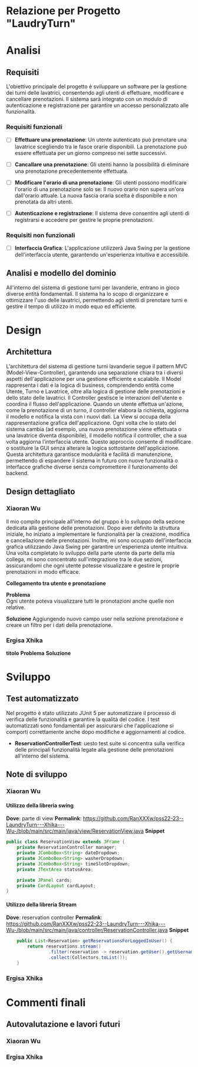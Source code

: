 # Relazione per Progetto "LaudryTurn"

# Analisi

## Requisiti
L'obiettivo principale del progetto è sviluppare un software per la gestione dei turni delle lavatrici, consentendo agli utenti di effettuare, modificare e cancellare prenotazioni. Il sistema sarà integrato con un modulo di autenticazione e registrazione per garantire un accesso personalizzato alle funzionalità.

### Requisiti funzionali

- [ ] <b>Effettuare una prenotazione</b>: Un utente autenticato può prenotare una lavatrice scegliendo tra le fasce orarie disponibili. La prenotazione può essere effettuata per un giorno compreso nei sette successivi.

- [ ] <b>Cancallare una prenotazione</b>: Gli utenti hanno la possibilità di eliminare una prenotazione precedentemente effettuata.

- [ ] <b>Modificare l'orario di una prenotazione</b>:  Gli utenti possono modificare l'orario di una prenotazione solo se:
Il nuovo orario non supera un'ora dall'orario attuale.
La nuova fascia oraria scelta è disponibile e non prenotata da altri utenti.

- [ ] <b>Autenticazione e registrazione</b>: Il sistema deve consentire agli utenti di registrarsi e accedere per gestire le proprie prenotazioni.

### Requisiti non funzionali

- [ ] <b>Interfaccia Grafica</b>: L'applicazione utilizzerà Java Swing per la gestione dell'interfaccia utente, garantendo un'esperienza intuitiva e accessibile.

## Analisi e modello del dominio
All'interno del sistema di gestione turni per lavanderie, entrano in gioco diverse entità fondamentali. Il sistema ha lo scopo di organizzare e ottimizzare l'uso delle lavatrici, permettendo agli utenti di prenotare turni e gestire il tempo di utilizzo in modo equo ed efficiente.

# Design

## Architettura
L'architettura del sistema di gestione turni lavanderie segue il pattern MVC (Model-View-Controller), garantendo una separazione chiara tra i diversi aspetti dell'applicazione per una gestione efficiente e scalabile.
Il Model rappresenta i dati e la logica di business, comprendendo entità come Utente, Turno e Lavatrice, oltre alla logica di gestione delle prenotazioni e dello stato delle lavatrici.
Il Controller gestisce le interazioni dell'utente e coordina il flusso dell'applicazione. Quando un utente effettua un'azione, come la prenotazione di un turno, il controller elabora la richiesta, aggiorna il modello e notifica la vista con i nuovi dati.
La View si occupa della rappresentazione grafica dell'applicazione. Ogni volta che lo stato del sistema cambia (ad esempio, una nuova prenotazione viene effettuata o una lavatrice diventa disponibile), il modello notifica il controller, che a sua volta aggiorna l’interfaccia utente. Questo approccio consente di modificare o sostituire la GUI senza alterare la logica sottostante dell'applicazione.
Questa architettura garantisce modularità e facilità di manutenzione, permettendo di espandere il sistema in futuro con nuove funzionalità o interfacce grafiche diverse senza compromettere il funzionamento del backend.

## Design dettagliato

### Xiaoran Wu
Il mio compito principale all'interno del gruppo è lo sviluppo della sezione dedicata alla gestione delle prenotazioni. Dopo aver definito la struttura iniziale, ho iniziato a implementare le funzionalità per la creazione, modifica e cancellazione delle prenotazioni. Inoltre, mi sono occupato dell'interfaccia grafica utilizzando Java Swing per garantire un'esperienza utente intuitiva.
Una volta completato lo sviluppo della parte utente da parte della mia collega, mi sono concentrato sull'integrazione tra le due sezioni, assicurandomi che ogni utente potesse visualizzare e gestire le proprie prenotazioni in modo efficace.

**Collegamento tra utente e pronotazione**

**Problema**  
Ogni utente poteva visualizzare tutti le pronotazioni anche quelle non relative.

**Soluzione**
Aggiungendo nuovo campo user nella sezione prenotazione e creare un filtro per i dati della prenotazione.

### Ergisa Xhika

**titolo**
**Problema**
**Soluzione**

# Sviluppo
## Test automatizzato
Nel progetto è stato utilizzato JUnit 5 per automatizzare il processo di verifica delle funzionalità e garantire la qualità del codice. I test automatizzati sono fondamentali per assicurarsi che l'applicazione si comporti correttamente anche dopo modifiche e aggiornamenti al codice.

- **ReservationControllerTest**: uesto test suite si concentra sulla verifica delle principali funzionalità legate alla gestione delle prenotazioni all'interno del sistema.

## Note di sviluppo

### Xiaoran Wu

#### Utilizzo della libreria swing
**Dove**: parte di view
**Permalink**: https://github.com/RanXXXw/pss22-23--LaundryTurn---Xhika---Wu-/blob/main/src/main/java/view/ReservationView.java
**Snippet**
```java
public class ReservationView extends JFrame {
    private ReservationController manager;
    private JComboBox<String> dateDropdown;
    private JComboBox<String> washerDropdown;
    private JComboBox<String> timeSlotDropdown;
    private JTextArea statusArea;

    private JPanel cards;
    private CardLayout cardLayout;
}
```
#### Utilizzo della libreria Stream
**Dove**: reservation controller
**Permalink**: https://github.com/RanXXXw/pss22-23--LaundryTurn---Xhika---Wu-/blob/main/src/main/java/controller/ReservationController.java
**Snippet**
```java
    public List<Reservation> getReservationsForLoggedInUser() {
        return reservations.stream()
                .filter(reservation -> reservation.getUser().getUsername().equals(loggedInUser.getUsername()))
                .collect(Collectors.toList());
    }
```

### Ergisa Xhika


# Commenti finali


## Autovalutazione e lavori futuri

### Xiaoran Wu
### Ergisa Xhika
